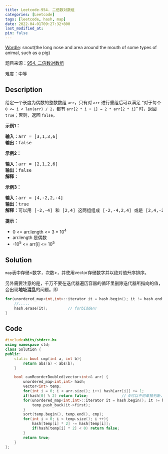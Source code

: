 ```yaml
---
title: Leetcode-954. 二倍数对数组
categories: [Leetcode]
tags: [leetcode, hash, map]
date: 2022-04-01T09:27:32+800
last_modified_at: 
pin: false
---
```


[Wordle](https://www.nytimes.com/games/wordle/index.html): snout(the long nose and area around the mouth of some types of animal, such as a pig)

题目来源：[954. 二倍数对数组](https://leetcode-cn.com/problems/array-of-doubled-pairs/)

难度：中等

## Description

给定一个长度为偶数的整数数组 `arr`，只有对 `arr` 进行重组后可以满足 “对于每个 `0 <= i < len(arr) / 2`，都有 `arr[2 * i + 1] = 2 * arr[2 * i]`” 时，返回 `true`；否则，返回 `false`。


**示例1：**

<pre>
<strong>输入：</strong>arr = [3,1,3,6]
<strong>输出：</strong>false
</pre>

**示例2：**

<pre>
<strong>输入：</strong>arr = [2,1,2,6]
<strong>输出：</strong>false
<strong>解释：</strong>
</pre>

**示例3：**

<pre>
<strong>输入：</strong>arr = [4,-2,2,-4]
<strong>输出：</strong>true
<strong>解释：</strong>可以用 [-2,-4] 和 [2,4] 这两组组成 [-2,-4,2,4] 或是 [2,4,-2,-4]
</pre>

**提示：**

- 0 <= arr.length <= 3 * 10<sup>4</sup>
- arr.length 是偶数
- -10<sup>5</sup> <= arr[i] <= 10<sup>5</sup>


## Solution

`map`表中存储<数字，次数>，并使用vector存储数字并以绝对值升序排序。

另外需要注意的是，千万不要在迭代器遍历容器的循环里删除迭代器所指向的值，会出现**地址混乱**的问题。即
```c++
for(unordered_map<int,int>::iterator it = hash.begin(); it != hash.end(); it++){
    //.....
    hash.erase(it);         // forbidden!
}
```


## Code
```c++
#include<bits/stdc++.h>
using namespace std;
class Solution {
public:
    static bool cmp(int a, int b){
        return abs(a) < abs(b);
    }

    bool canReorderDoubled(vector<int>& arr) {
        unordered_map<int,int> hash;
        vector<int> temp;
        for(int i = 0; i < arr.size(); i++) hash[arr[i]] += 1;
        if(hash[0] % 2) return false;               // 0可以不用单独判断，因为整体是偶数，如果0是奇数的话必有别的不满足条件的
        for(unordered_map<int,int>::iterator it = hash.begin(); it != hash.end(); it++){
            temp.push_back(it->first);
        }
        sort(temp.begin(), temp.end(), cmp);
        for(int i = 0; i < temp.size(); i ++){
            hash[temp[i] * 2] -= hash[temp[i]];
            if(hash[temp[i] * 2] < 0) return false;
        }
        return true;
    }
};
```
